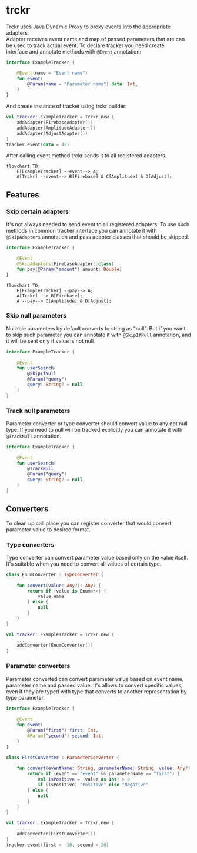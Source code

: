 # trckr  
Trckr uses Java Dynamic Proxy to proxy events into the appropriate adapters.  
Adapter receives event name and map of passed parameters that are can be used to track actual event. To declare tracker you need create  
interface and annotate methods with `@Event` annotation:  
```kotlin  
interface ExampleTracker {

    @Event(name = "Event name")
    fun event(
        @Param(name = "Parameter name") data: Int,
    )
}
```  
And create instance of tracker using trckr builder:  
```kotlin  
val tracker: ExampleTracker = Trckr.new {  
    addAdapter(FirebaseAdapter())
    addAdapter(AmplitudeAdapter())
    addAdapter(AdjustAdapter())
}
tracker.event(data = 42)
```
After calling event method trckr sends it to all registered adapters.
```mermaid  
flowchart TD;
	E[ExampleTracker] --event--> A;
    A[Trckr] --event--> B[Firebase] & C[Amplitude] & D[Adjust];
 ```
## Features
### Skip certain adapters
It's not always needed to send event to all registered adapters. To use such methods in common tracker interface you can annotate it with `@SkipAdapters` annotation and pass adapter classes that should be skipped.
```kotlin
interface ExampleTracker {

    @Event
    @SkipAdapters(FirebaseAdapter::class)
    fun pay(@Param("amount") amount: Double)
}
```
```mermaid  
flowchart TD;
	E[ExampleTracker] --pay--> A;
    A[Trckr] --> B[Firebase];
    A --pay--> C[Amplitude] & D[Adjust];
 ```
### Skip null parameters
Nullable parameters by default converts to string as "null". But if you want to skip such parameter you can annotate it with `@SkipIfNull` annotation, and it will be sent only if value is not null.
```kotlin
interface ExampleTracker {
    
    @Event
    fun userSearch(
        @SkipIfNull
        @Param("query")
        query: String? = null,
    )
}
```
### Track null parameters
Parameter converter or type converter should convert value to any not null type. If you need to null will be tracked explicitly you can annotate it with `@TrackNull` annotation.
```kotlin
interface ExampleTracker {
    
    @Event
    fun userSearch(
        @TrackNull
        @Param("query")
        query: String? = null,
    )
}
```
## Converters
To clean up call place you can register converter that would convert parameter value to desired format.
### Type converters
Type converter can convert parameter value based only on the value itself. It's suitable when you need to convert all values of certain type.
```kotlin
class EnumConverter : TypeConverter {
    
    fun convert(value: Any?): Any? {
        return if (value is Enum<*>) {
            value.name
        } else {
            null
        }
    }
}

val tracker: ExampleTracker = Trckr.new {
    ...
    addConverter(EnumConverter())
}
```
### Parameter converters
Parameter converted can convert parameter value based on event name, parameter name and passed value. It's allows to convert specific values, even if they are typed with type that converts to another representation by type parameter. 
```kotlin
interface ExampleTracker {
    
    @Event
    fun event(
        @Param("first") first: Int,
        @Param("second") second: Int,
    )
}

class FirstConverter : ParameterConverter {
    
    fun convert(eventName: String, parameterName: String, value: Any?): Any? {
        return if (event == "event" && parameterName == "first") {
            val isPositive = (value as Int) > 0
            if (isPositive) "Positive" else "Negative"
        } else {
            null
        }
    }
}

val tracker: ExampleTracker = Trckr.new {
    ...
    addConverter(FirstConverter())
}
tracker.event(first = -10, second = 20)
```
